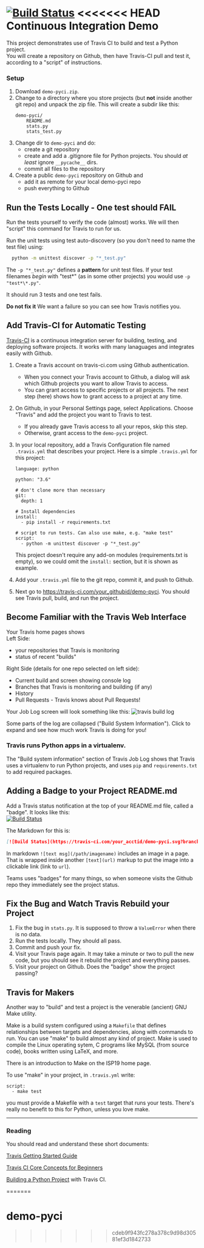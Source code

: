 [![Build Status](https://travis-ci.com/your_acctid/demo-pyci.svg?branch=master)](https://travis-ci.com/your_acctid/demo-pyci)
<<<<<<< HEAD
Continuous Integration Demo
============================

This project demonstrates use of Travis CI to build and test a Python project.  
You will create a repository on Github, then have Travis-CI pull and test it,
according to a "script" of instructions.

### Setup

1. Download `demo-pyci.zip`.
2. Change to a directory where you store projects (but **not** inside another git repo) and unpack the zip file. This will create a subdir like this:
   ```
   demo-pyci/
       README.md
       stats.py
       stats_test.py
   ```
3. Change dir to `demo-pyci` and do:
   - create a git repository
   - create and add a .gitignore file for Python projects. You should _at least_ ignore `__pycache__` dirs.
   - commit all files to the repository
4. Create a public `demo-pyci` repository on Github and
   - add it as remote for your local demo-pyci repo
   - push everything to Github

## Run the Tests Locally - One test should FAIL

Run the tests yourself to verify the code (almost) works.
We will then "script" this command for Travis to run for us.

Run the unit tests using test auto-discovery (so you don't
need to name the test file) using:

```bash
  python -m unittest discover -p "*_test.py"
```

The `-p "*_test.py"` defines a **pattern** for unit test files.
If your test filenames _begin_ with "test*" (as in some other projects)
you would use `-p "test*\*.py"`.

It should run 3 tests and one test fails.

**Do not fix it** We want a failure so you can see how Travis notifies you.

## Add Travis-CI for Automatic Testing

[Travis-CI](https://travis-ci.com) is a continuous integration server for building, testing, and deploying software projects. It works with many lanaguages and integrates easily with Github.

1. Create a Travis account on travis-ci.com using Github authentication.
   - When you connect your Travis account to Github, a dialog will ask which Github projects you want to allow Travis to access.
   - You can grant access to specific projects or all projects. The next step (here) shows how to grant access to a project at any time.
2. On Github, in your Personal Settings page, select Applications. Choose "Travis" and add the project you want to Travis to test.
   - If you already gave Travis access to all your repos, skip this step.
   - Otherwise, grant access to the `demo-pyci` project.
3. In your local repository, add a Travis Configuration file named `.travis.yml` that describes your project. Here is a simple `.travis.yml` for this project:

   ```
   language: python

   python: "3.6"

   # don't clone more than necessary
   git:
     depth: 1

   # Install dependencies
   install:
     - pip install -r requirements.txt

   # script to run tests. Can also use make, e.g. "make test"
   script:
     - python -m unittest discover -p "*_test.py"
   ```

   This project doesn't require any add-on modules (requirements.txt is empty), so we could omit the `install:` section, but it is shown as example.

4. Add your `.travis.yml` file to the git repo, commit it, and push to Github.
5. Next go to https://travis-ci.com/your_githubid/demo-pyci. You should see Travis pull, build, and run the project.

## Become Familiar with the Travis Web Interface

Your Travis home pages shows  
Left Side:

- your repositories that Travis is monitoring
- status of recent "builds"

Right Side (details for one repo selected on left side):

- Current build and screen showing console log
- Branches that Travis is monitoring and building (if any)
- History
- Pull Requests - Travis knows about Pull Requests!

Your Job Log screen will look something like this:
![travis build log](travis-build-demo-pyci.png)

Some parts of the log are collapsed ("Build System Information"). Click to expand and see how much work Travis is doing for you!

### Travis runs Python apps in a virtualenv.

The "Build system information" section of Travis Job Log
shows that Travis uses a virtualenv to run Python projects,
and uses `pip` and `requirements.txt` to add required packages.

## Adding a Badge to your Project README.md

Add a Travis status notification at the top of your README.md file, called a "badge". It looks like this:  
[![Build Status](https://travis-ci.com/jbrucker/demo-pyci.svg?branch=master)](https://travis-ci.com/jbrucker/demo-pyci)

The Markdown for this is:

```markdown
[![Build Status](https://travis-ci.com/your_acctid/demo-pyci.svg?branch=master)](https://travis-ci.com/your_acctid/demo-pyci)
```

In markdown `![text msg](/path/imagename)` includes an image in a page. That is wrapped inside another `[text](url)` markup to put the image into a clickable link (link to `url`).

Teams uses "badges" for many things, so when someone visits the Github repo they immediately see the project status.

## Fix the Bug and Watch Travis Rebuild your Project

1. Fix the bug in `stats.py`. It is supposed to throw a `ValueError` when there is no data.
2. Run the tests locally. They should all pass.
3. Commit and push your fix.
4. Visit your Travis page again. It may take a minute or two to pull the new code, but you should see it rebuild the project and everything passes.
5. Visit your project on Github. Does the "badge" show the project passing?

## Travis for Makers

Another way to "build" and test a project is the
venerable (ancient) GNU Make utility.

Make is a build system configured using a `Makefile` that defines relationships between targets and dependencies, along with commands to run.
You can use "make" to build almost any kind of project. Make is used to compile the Linux operating sytem, C programs like MySQL (from source code), books written using LaTeX, and more.

There is an introduction to Make on the ISP19 home page.

To use "make" in your project, in `.travis.yml` write:

```
script:
  - make test
```

you must provide a Makefile with a `test` target that runs your tests.
There's really no benefit to this for Python, unless you love make.

---

### Reading

You should read and understand these short documents:

[Travis Getting Started Guide](https://docs.travis-ci.com/user/tutorial/)

[Travis CI Core Concepts for Beginners][travis-ci-concepts]

[Building a Python Project](https://docs.travis-ci.com/user/languages/python/) with Travis CI.

[travis-ci-concepts]: https://docs.travis-ci.com/user/for-beginners/

=======

# demo-pyci

> > > > > > > cdeb9f943fc278a378c9d98d30581ef3d1842733
